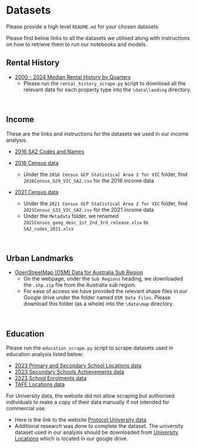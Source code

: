 # Datasets
Please provide a high level `README.md` for your chosen datasets

Please find below links to all the datasets we utilised along with instructions on how to retrieve them to run our notebooks and models. 

## Rental History
- [2000 - 2024 Median Rental History by Quarters](https://data.aurin.org.au/dataset/au-govt-abs-sa2-2016-aust-na)
  - Please run the `rental_history_scrape.py` script to download all the relevant data for each property type into the `\data\landing` directory. 

<br>

## Income
These are the links and instructions for the datasets we used in our income analysis. 
- [2016 SA2 Codes and Names](https://data.aurin.org.au/dataset/au-govt-abs-sa2-2016-aust-na)

- [2016 Census data](https://www.abs.gov.au/census/find-census-data/datapacks/download/2016_GCP_SA2_for_VIC_short-header.zip)
  - Under the `2016 Census GCP Statistical Area 2 for VIC` folder, find `2016Census_G29_VIC_SA2.csv` for the 2016 income data

- [2021 Census data](https://www.abs.gov.au/census/find-census-data/datapacks/download/2021_GCP_SA2_for_VIC_short-header.zip)
  - Under the `2021 Census GCP Statistical Area 2 for VIC` folder, find `2021Census_G33_VIC_SA2.csv` for the 2021 income data
  - Under the `Metadata` folder, we renamed `2021Census_geog_desc_1st_2nd_3rd_release.xlsx` to `SA2_codes_2021.xlsx`

<br>

## Urban Landmarks 
- [OpenStreetMap (OSM) Data for Australia Sub Region](https://download.geofabrik.de/australia-oceania.html)
  - On the webpage, under the `Sub Regions` heading, we downloaded the `.shp.zip` file from the Australia sub region.
  - For ease of access we have provided the relevant shape files in our Google drive under the folder named `OSM Data Files`. Please download this folder (as a whole) into the `\data\map` directory. 
  
<br>

## Education
Please run the `education_scrape.py` script to scrape datasets used in education analysis listed below:

- [2023 Primary and Secondary School Locations data](https://www.education.vic.gov.au/Documents/about/research/datavic/dv346-schoollocations2023.csv)
- [2023 Secondary Schools Achievements data](https://www.vcaa.vic.edu.au/Documents/statistics/2023/2023SeniorSecondaryCompletionAndAchievementInformation.xlsx)
- [2023 School Enrolments data](https://www.education.vic.gov.au/Documents/about/research/datavic/dv355-VIC%20All%20Schools%20Enrolments%202023.csv)
- [TAFE Locations data](https://www.vic.gov.au/find-my-local-tafe)

For University data, the website did not allow scraping but authorised individuals to make a copy of their data manually if not intended for commercial use. 

  - Here is the link to the website [Protocol University data](https://universityreviews.com.au/list-of-universities/victoria/#google_vignette)
  - Additional research was done to complete the dataset. The university dataset used in our analysis should be downloaded from [University Locations](https://drive.google.com/file/d/1JeagnK1mksrDNj3ZoB-oANyZi-Cakx3f/view?usp=share_link) which is located in our google drive.